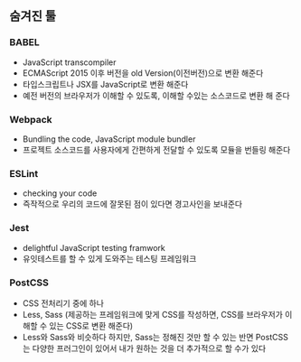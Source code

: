 ## 숨겨진 툴

### BABEL

- JavaScript transcompiler
- ECMAScript 2015 이후 버전을 old Version(이전버전)으로 변환 해준다
- 타입스크립트나 JSX를 JavaScript로 변환 해준다
- 예전 버전의 브라우저가 이해할 수 있도록, 이해할 수있는 소스코드로 변환 해 준다

### Webpack

- Bundling the code, JavaScript module bundler
- 프로젝트 소스코드를 사용자에게 간편하게 전달할 수 있도록 모듈을 번들링 해준다

### ESLint

- checking your code
- 즉작적으로 우리의 코드에 잘못된 점이 있다면 경고사인을 보내준다

### Jest

- delightful JavaScript testing framwork
- 유잇테스트를 할 수 있게 도와주는 테스팅 프레임워크

### PostCSS

- CSS 전처리기 중에 하나
- Less, Sass (제공하는 프레임워크에 맞게 CSS를 작성하면, CSS를 브라우저가 이해할 수 있는 CSS로 변환 해준다)
- Less와 Sass와 비슷하다 하지만,
  Sass는 정해진 것만 할 수 있는 반면 PostCSS는 다양한 프러그인이 있어서 내가 원하는 것을 더 추가적으로 할 수가 있다
